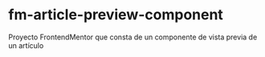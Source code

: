 # fm-article-preview-component
Proyecto FrontendMentor que consta de un componente de vista previa de un artículo
